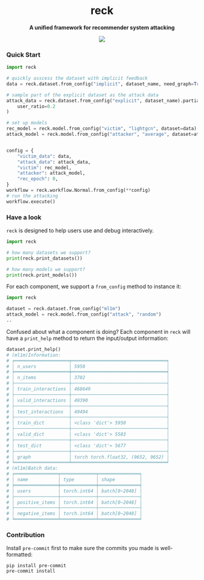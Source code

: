 <div align="center">
  <h1>reck</h1>
  <p><strong>A unified framework for recommender system attacking</strong></p>
      <p>
    <a href="https://github.com/gusye1234/reck/blob/main/todo.md">
      <img src="https://img.shields.io/badge/stability-unstable-yellow.svg">
    </a>
  </p>
</div>

### Quick Start

```python
import reck

# quickly asscess the dataset with implicit feedback
data = reck.dataset.from_config("implicit", dataset_name, need_graph=True)

# sample part of the explicit dataset as the attack data
attack_data = reck.dataset.from_config("explicit", dataset_name).partial_sample(
    user_ratio=0.2
)

# set up models
rec_model = reck.model.from_config("victim", "lightgcn", dataset=data)
attack_model = reck.model.from_config("attacker", "average", dataset=attack_data)


config = {
    "victim_data": data,
    "attack_data": attack_data,
    "victim": rec_model,
    "attacker": attack_model,
    "rec_epoch": 0,
}
workflow = reck.workflow.Normal.from_config(**config)
# run the attacking
workflow.execute()
```

### Have a look

`reck` is designed to help users use and debug interactively.

```python
import reck

# how many datasets we support?
print(reck.print_datasets())

# how many models we support?
print(reck.print_models())
```

For each component, we support a `from_config` method to instance it:

```python
import reck

dataset = reck.dataset.from_config("ml1m")
attack_model = reck.model.from_config("attack", "random")
..
```

Confused about what a component is doing? Each component in `reck` will have a `print_help` method to return the input/output information:

```python
dataset.print_help()
# (ml1m)Information:
# ╒════════════════════╤═══════════════════════════════════╕
# │ n_users            │ 5950                              │
# ╞════════════════════╪═══════════════════════════════════╡
# │ n_items            │ 3702                              │
# ├────────────────────┼───────────────────────────────────┤
# │ train_interactions │ 468649                            │
# ├────────────────────┼───────────────────────────────────┤
# │ valid_interactions │ 49390                             │
# ├────────────────────┼───────────────────────────────────┤
# │ test_interactions  │ 49494                             │
# ├────────────────────┼───────────────────────────────────┤
# │ train_dict         │ <class 'dict'> 5950               │
# ├────────────────────┼───────────────────────────────────┤
# │ valid_dict         │ <class 'dict'> 5583               │
# ├────────────────────┼───────────────────────────────────┤
# │ test_dict          │ <class 'dict'> 5677               │
# ├────────────────────┼───────────────────────────────────┤
# │ graph              │ torch torch.float32, (9652, 9652) │
# ╘════════════════════╧═══════════════════════════════════╛
# (ml1m)Batch data:
# ╒════════════════╤═════════════╤═══════════════╕
# │ name           │ type        │ shape         │
# ╞════════════════╪═════════════╪═══════════════╡
# │ users          │ torch.int64 │ batch[0~2048] │
# ├────────────────┼─────────────┼───────────────┤
# │ positive_items │ torch.int64 │ batch[0~2048] │
# ├────────────────┼─────────────┼───────────────┤
# │ negative_items │ torch.int64 │ batch[0~2048] │
# ╘════════════════╧═════════════╧═══════════════╛
```

### Contribution

Install `pre-commit` first to make sure the commits you made is well-formatted:

```shell
pip install pre-commit
pre-commit install
```
